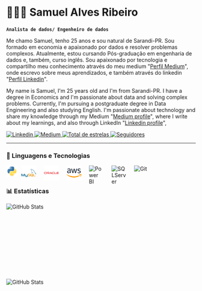 # 👩🏻‍💻 Samuel Alves Ribeiro

**`Analista de dados/ Engenheiro de dados`**

Me chamo Samuel, tenho 25 anos e sou natural de Sarandi-PR. Sou formado em economia e apaixonado por dados e resolver problemas complexos. Atualmente, estou cursando Pós-graduação em engenharia de dados e, também, curso inglês. Sou apaixonado por tecnologia e compartilho meu conhecimento através do meu medium "[Perfil Medium](https://medium.com/@samuelalvesribeiro111)", onde escrevo sobre meus aprendizados, e também através do linkedin "[Perfil Linkedin](https://www.linkedin.com/in/samuel-alves-ribeiro-017960246/)".

My name is Samuel, I'm 25 years old and I'm from Sarandi-PR. I have a degree in Economics and I'm passionate about data and solving complex problems. Currently, I'm pursuing a postgraduate degree in Data Engineering and also studying English. I'm passionate about technology and share my knowledge through my Medium "[Medium profile](https://medium.com/@samuelalvesribeiro111)", where I write about my learnings, and also through LinkedIn "[Linkedin profile](https://www.linkedin.com/in/samuel-alves-ribeiro-017960246/)",
<p align="left">
        </a> 
    <a href="https://www.linkedin.com/in/samuel-alves-ribeiro-017960246/">
        <img 
            alt="Linkedin" 
            title="Meu Linkedin" 
            src="https://img.shields.io/badge/LinkedIn-0077B5?style=for-the-badge&logo=linkedin&logoColor=white)](https://www.linkedin.com/in/samuel-alves-ribeiro-017960246/" alt="Samuel Alves LinkedIn" height="28" width="80"
        />
    </a> 
    <a href="https://medium.com/@samuelalvesribeiro111">
        <img 
            alt="Medium" 
            title="Meu Medium" 
            src="https://img.shields.io/badge/MEDIUM-2E2E2E?style=for-the-badge&logo=linkedin&logoColor=white)]("https://medium.com/@samuelalvesribeiro111" alt="Samuel Alves LinkedIn" height="28" width="80"
        />
    </a> 
    <a href="https://github.com/SamuelA-R?tab=repositories&sort=stargazers">
        <img 
            alt="Total de estrelas" 
            title="Total de estrelas GitHub" 
            src="https://custom-icon-badges.demolab.com/github/stars/SamuelA-R?color=55960c&style=for-the-badge&labelColor=488207&logo=star&label=estrelas"
        />
    </a>
    <a href="https://github.com/SamuelA-R?tab=followers">
        <img 
            alt="Seguidores" 
            title="Me siga no GitHub" 
            src="https://custom-icon-badges.demolab.com/github/followers/SamuelA-R?color=236ad3&labelColor=1155ba&style=for-the-badge&logo=github&label=Seguidores&logoColor=white"
        />
    </a>
</p>

---

### 🤖 Linguagens e Tecnologias

<img 
    align="left" 
    alt="PYTHON"
    title="PYTHON" 
    width="30px" 
    style="padding-right: 10px;" 
    src="https://raw.githubusercontent.com/devicons/devicon/master/icons/python/python-original.svg" 
/>
<img 
    align="left" 
    alt="MySQL" 
    title="MySQL"
    width="40px" 
    style="padding-right: 20px;" 
    src="https://raw.githubusercontent.com/devicons/devicon/master/icons/mysql/mysql-original-wordmark.svg" 
/>
<img 
    align="left" 
    alt="Oracle" 
    title="Oracle"
    width="40px" 
    style="padding-right: 20px;" 
    src="https://raw.githubusercontent.com/devicons/devicon/master/icons/oracle/oracle-original.svg" 
/>
<img 
    align="left" 
    alt="AWS"
    title="AWS" 
    width="40px" 
    style="padding-right: 20px;" 
    src="https://raw.githubusercontent.com/devicons/devicon/master/icons/amazonwebservices/amazonwebservices-original-wordmark.svg" 
/>
<img 
    align="left" 
    alt="Power BI"
    title="Power BI" 
    width="40px" 
    style="padding-right: 20px;" 
    src="https://www.tekenable.ie/wp-content/uploads/2019/09/PowerBI-Icon-Transparent.png" 
/>
<img 
    align="left" 
    alt="SQLServer" 
    title="SQLServer"
    width="40px" 
    style="padding-right: 20px;" 
    src="https://www.svgrepo.com/show/303229/microsoft-sql-server-logo.svg" 
/>
<img 
    align="left" 
    alt="Git" 
    title="Git"
    width="40px" 
    style="padding-right: 20px;" 
    src="https://cdn.jsdelivr.net/gh/devicons/devicon@latest/icons/git/git-original.svg" 
/>

<br/>
<br/>

### 📊 Estatísticas

<p>
  <img 
    align="left" 
    alt="GitHub Stats" 
    height="200" 
    style="padding-right: 10px;" 
    src="https://github-readme-stats.vercel.app/api?username=Samuela-r&show_icons=true&theme=tokyonight&include_all_commits=true&locale=pt-br" 
  />

<img 
      align="left" 
      alt="GitHub Stats" 
      height="200"
      width="450"
      src="https://github-readme-stats.vercel.app/api/top-langs/?username=SamuelA-R&theme=tokyonight&layout=compact&custom_title=Tecnologias&langs_count=9" 
  />

</p>


